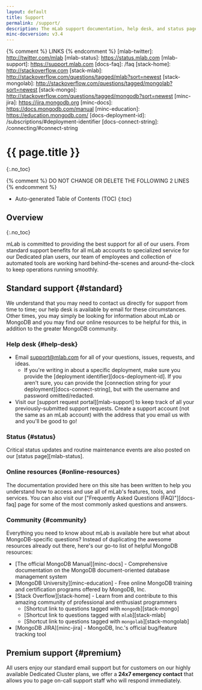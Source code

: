 ```yaml
---
layout: default
title: Support
permalink: /support/
description: The mLab support documentation, help desk, and status page provide assistance for your mLab database. The MongoDB community is also helpful.
minc-docversion: v3.4
---
```


{% comment %} LINKS {% endcomment %}
[mlab-twitter]:      http://twitter.com/mlab
[mlab-status]:       https://status.mlab.com
[mlab-support]:      https://support.mlab.com
[docs-faq]:          /faq
[stack-home]:        http://stackoverflow.com
[stack-mlab]:        http://stackoverflow.com/questions/tagged/mlab?sort=newest
[stack-mongolab]:    http://stackoverflow.com/questions/tagged/mongolab?sort=newest
[stack-mongo]:       http://stackoverflow.com/questions/tagged/mongodb?sort=newest
[minc-jira]:         https://jira.mongodb.org
[minc-docs]:         https://docs.mongodb.com/manual
[minc-education]:    https://education.mongodb.com/
[docs-deployment-id]: 	/subscriptions/#deployment-identifier
[docs-connect-string]:		  /connecting/#connect-string

# {{ page.title }}
{:.no_toc} 

{% comment %} DO NOT CHANGE OR DELETE THE FOLLOWING 2 LINES {% endcomment %}
* Auto-generated Table of Contents (TOC)
{:toc}

## Overview 
{:.no_toc}

mLab is committed to providing the best support for all of our users. From standard support benefits for all mLab accounts to specialized service for our Dedicated plan users, our team of employees and collection of automated tools are working hard behind-the-scenes and around-the-clock to keep operations running smoothly.


## Standard support {#standard}


We understand that you may need to contact us directly for support from time to time; our help desk is available by email for these circumstances. Other times, you may simply be looking for information about mLab or MongoDB and you may find our online resources to be helpful for this, in addition to the greater MongoDB community. 

### Help desk {#help-desk}

- Email <support@mlab.com> for all of your questions, issues, requests, and ideas.
   - If you're writing in about a specific deployment, make sure you provide the [deployment identifier][docs-deployment-id]. If you aren't sure, you can provide the [connection string for your deployment][docs-connect-string], but with the username and password omitted/redacted.
- Visit our [support request portal][mlab-support] to keep track of all your previously-submitted support requests. Create a support account (not the same as an mLab account) with the address that you email us with and you'll be good to go!

### Status {#status}
Critical status updates and routine maintenance events are also posted on our [status page][mlab-status].

### Online resources {#online-resources}
The documentation provided here on this site has been written to help you understand how to access and use all of mLab's features, tools, and services. You can also visit our ["Frequently Asked Questions (FAQ)"][docs-faq] page for some of the most commonly asked questions and answers.

### Community {#community}

Everything you need to know about mLab is available here but what about MongoDB-specific questions? Instead of duplicating the awesome resources already out there, here's our go-to list of helpful MongoDB resources:

- [The official MongoDB Manual][minc-docs] - Comprehensive documentation on the MongoDB document-oriented database management system
- [MongoDB University][minc-education] - Free online MongoDB training and certification programs offered by MongoDB, Inc.
- [Stack Overflow][stack-home] - Learn from and contribute to this amazing community of professional and enthusiast programmers
   - [Shortcut link to questions tagged with `mongodb`][stack-mongo]
   - [Shortcut link to questions tagged with `mlab`][stack-mlab]
   - [Shortcut link to questions tagged with `mongolab`][stack-mongolab]
- [MongoDB JIRA][minc-jira] - MongoDB, Inc.'s official bug/feature tracking tool


## Premium support {#premium}

All users enjoy our standard email support but for customers on our highly available Dedicated Cluster plans, we offer a __24x7 emergency contact__ that allows you to page on-call support staff who will respond immediately.


